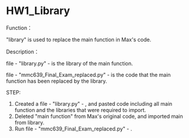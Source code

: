 # HW1_Library

Function：

"library" is used to replace the main function in Max's code.

Description：

file - "library.py" -  is the library of the main function.

file - "mmc639_Final_Exam_replaced.py" -  is the code that the main function has been replaced by the library.

STEP:

1. Created a file - "library.py" - , and pasted code including all main function and the libraries that were required to import.
2. Deleted "main function" from Max's original code, and imported main from library.
3. Run file  - "mmc639_Final_Exam_replaced.py" - .

